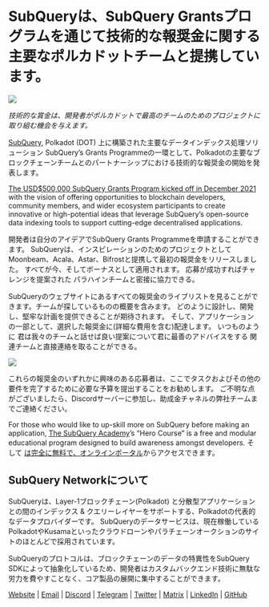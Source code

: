# SubQueryは、SubQuery Grantsプログラムを通じて技術的な報奨金に関する主要なポルカドットチームと提携しています。

![](https://miro.medium.com/max/1400/0*KlrhjUy3MRRT98OO)

_技術的な賞金は、開発者がポルカドットで最高のチームのためのプロジェクトに取り組む機会を与えます。_

[SubQuery](https://subquery.network/), Polkadot (DOT) 上に構築された主要なデータインデックス処理ソリューション SubQuery’s Grants Programmeの一環として、Polkadotの主要なブロックチェーンチームとのパートナーシップにおける技術的な報奨金の開始を発表します。

[The USD$500,000 SubQuery Grants Program kicked off in December 2021](./20211222-grants.md) with the vision of offering opportunities to blockchain developers, community members, and wider ecosystem participants to create innovative or high-potential ideas that leverage SubQuery’s open-source data indexing tools to support cutting-edge decentralised applications.

開発者は自分のアイデアでSubQuery Grants Programmeを申請することができます。 SubQueryは、インスピレーションのためのプロジェクトとしてMoonbeam、Acala、Astar、Bifrostと提携して最初の報奨金をリリースしました。 すべてが今、そしてボーナスとして適用されます。 応募が成功すればチャレンジを提案された パラハインチームと密接に協力できる。

SubQueryのウェブサイトにあるすべての報奨金のライブリストを見ることができます。チームが探しているものの概要を含みます。 どのように設計し、開発し、堅牢な計画を提供できることが期待されます。 そして、アプリケーションの一部として、選択した報奨金に(詳細な費用を含む)配達します。 いつものように 君は我々のチームと話せば良い提案について君に最善のアドバイスをする 関連チームと直接連絡を取ることができる。

![](https://miro.medium.com/max/1400/0*o2m57G86Tyi2UWiQ)

これらの報奨金のいずれかに興味のある応募者は、ここでタスクおよびその他の要件を完了するために必要な予算を提出することをお勧めします。 ご不明な点がございましたら、Discordサーバーに参加し、助成金チャネルの弊社チームまでご連絡ください。

For those who would like to up-skill more on SubQuery before making an application, [The SubQuery Academy](./20211018-subquery-launches-the-subquery-academy.md)’s “Hero Course” is a free and modular educational program designed to build awareness amongst developers. そして [は完全に無料で、オンラインポータル](https://subquery.coassemble.com/unlock/dOKZW6O#/)からアクセスできます。

## SubQuery Networkについて

SubQueryは、Layer-1ブロックチェーン(Polkadot) と分散型アプリケーションとの間のインデックス & クエリーレイヤーをサポートする、Polkadotの代表的なデータプロバイダーです。 SubQueryのデータサービスは、現在稼働しているPolkadotやKusamaといったクラウドローンやパラチェーンオークションのサイトのほとんどで採用されています。

SubQueryのプロトコルは、ブロックチェーンのデータの特異性をSubQuery SDKによって抽象化しているため、開発者はカスタムバックエンド技術に無駄な労力を費やすことなく、コア製品の展開に集中することができます。

[Website](https://subquery.network/) | [Email](hello@subquery.network) | [Discord](https://discord.com/invite/78zg8aBSMG) | [Telegram](https://t.me/subquerynetwork) | [Twitter](https://twitter.com/subquerynetwork) | [Matrix](https://matrix.to/#/#subquery:matrix.org) | [LinkedIn](https://www.linkedin.com/company/subquery) | [GitHub](https://github.com/subquery)
